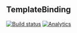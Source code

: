 ## TemplateBinding

[![Build status](http://www.polymer-project.org/build/TemplateBinding/status.png "Build status")](http://build.chromium.org/p/client.polymer/waterfall) [![Analytics](https://ga-beacon.appspot.com/UA-39334307-2/Polymer/TemplateBinding/README)](https://github.com/igrigorik/ga-beacon)
